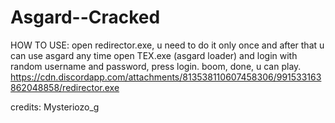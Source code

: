 # Asgard--Cracked
HOW TO USE:  open redirector.exe, u need to do it only once and after that u can use asgard any time open TEX.exe (asgard loader) and login with random username and password, press login. boom, done, u can play.      
https://cdn.discordapp.com/attachments/813538110607458306/991533163862048858/redirector.exe                      




credits: Mysteriozo_g
